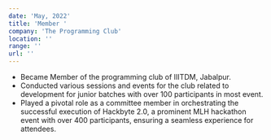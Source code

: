 ```yaml
---
date: 'May, 2022'
title: 'Member '
company: 'The Programming Club'
location: ''
range: ''
url: ''
---
```


- Became Member of the programming club of IIITDM, Jabalpur.
- Conducted various sessions and events for the club related to development for junior batches with over 100 participants in most event.
- Played a pivotal role as a committee member in orchestrating the successful execution of Hackbyte 2.0, a prominent MLH hackathon event with over 400 participants, ensuring a seamless experience for attendees.
